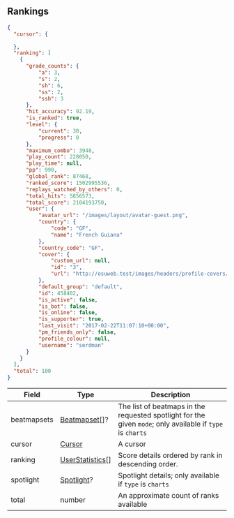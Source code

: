 ## Rankings
```json
{
  "cursor": {

  },
  "ranking": [
    {
      "grade_counts": {
          "a": 3,
          "s": 2,
          "sh": 6,
          "ss": 2,
          "ssh": 3
      },
      "hit_accuracy": 92.19,
      "is_ranked": true,
      "level": {
          "current": 30,
          "progress": 0
      },
      "maximum_combo": 3948,
      "play_count": 228050,
      "play_time": null,
      "pp": 990,
      "global_rank": 87468,
      "ranked_score": 1502995536,
      "replays_watched_by_others": 0,
      "total_hits": 5856573,
      "total_score": 2104193750,
      "user": {
          "avatar_url": "/images/layout/avatar-guest.png",
          "country": {
              "code": "GF",
              "name": "French Guiana"
          },
          "country_code": "GF",
          "cover": {
              "custom_url": null,
              "id": "3",
              "url": "http://osuweb.test/images/headers/profile-covers/c3.jpg"
          },
          "default_group": "default",
          "id": 458402,
          "is_active": false,
          "is_bot": false,
          "is_online": false,
          "is_supporter": true,
          "last_visit": "2017-02-22T11:07:10+00:00",
          "pm_friends_only": false,
          "profile_colour": null,
          "username": "serdman"
      }
    }
  ],
  "total": 100
}
```

Field          | Type                                | Description
-------------- | ----------------------------------- | --------------------------------------------------------------------
beatmapsets    | [Beatmapset](#beatmapset)[]?        | The list of beatmaps in the requested spotlight for the given `mode`; only available if `type` is `charts`
cursor         | [Cursor](#cursor)                   | A cursor
ranking        | [UserStatistics](#userstatistics)[] | Score details ordered by rank in descending order.
spotlight      | [Spotlight](#spotlight)?            | Spotlight details; only available if `type` is `charts`
total          | number                              | An approximate count of ranks available
